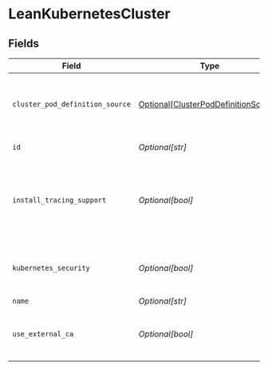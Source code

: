 # LeanKubernetesCluster


## Fields

| Field                                                                                     | Type                                                                                      | Required                                                                                  | Description                                                                               |
| ----------------------------------------------------------------------------------------- | ----------------------------------------------------------------------------------------- | ----------------------------------------------------------------------------------------- | ----------------------------------------------------------------------------------------- |
| `cluster_pod_definition_source`                                                           | [Optional[ClusterPodDefinitionSource]](../../models/shared/clusterpoddefinitionsource.md) | :heavy_minus_sign:                                                                        | The source type of the pod definitions of the cluster                                     |
| `id`                                                                                      | *Optional[str]*                                                                           | :heavy_minus_sign:                                                                        | Id of the cluster.                                                                        |
| `install_tracing_support`                                                                 | *Optional[bool]*                                                                          | :heavy_minus_sign:                                                                        | indicates whether to install tracing support, enable for apiSecurity accounts             |
| `kubernetes_security`                                                                     | *Optional[bool]*                                                                          | :heavy_minus_sign:                                                                        | indicates whether kubernetes security is enabled                                          |
| `name`                                                                                    | *Optional[str]*                                                                           | :heavy_minus_sign:                                                                        | N/A                                                                                       |
| `use_external_ca`                                                                         | *Optional[bool]*                                                                          | :heavy_minus_sign:                                                                        | indicates whether kubernetes should use external CA                                       |